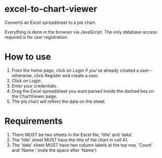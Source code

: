 # excel-to-chart-viewer
Converts an Excel spreadsheet to a pie chart.

Everything is done in the browser via JavaScript.
The only database access required is for user registration.

# How to use

1. From the home page, click on Login if you've already created a user-- otherwise, click Register and create a user.
2. Click on Login.
3. Enter your credentials.
4. Drag the Excel spreadsheet you want parsed inside the dashed box on the ChartViewer page.
5. The pie chart will reflect the data on the sheet.

# Requirements

1. There MUST be two sheets in the Excel file, 'title' and 'data'.
2. The 'title' sheet MUST have the title of the chart in cell A1.
3. The 'data' sheet MUST have two column labels at the top row, 'Count' and 'Name ' (note the space after 'Name')

